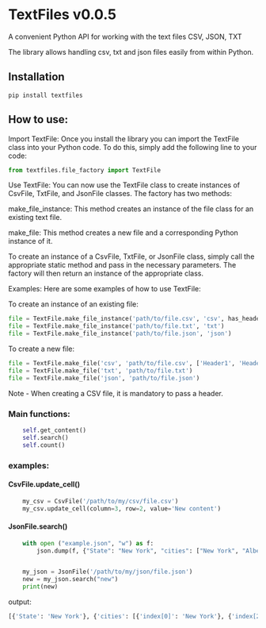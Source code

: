 # TextFiles v0.0.5
A convenient Python API for working with the text files CSV, JSON, TXT

The library allows handling csv, txt and json files easily from within Python.

## Installation
```terminal
pip install textfiles
```

## How to use:

Import TextFile: Once you install the library you can import the TextFile class into your Python code. To do this, simply add the following line to your code:

```python
from textfiles.file_factory import TextFile
```

Use TextFile: You can now use the TextFile class to create instances of CsvFile, TxtFile, and JsonFile classes. The factory has two methods:

make_file_instance: This method creates an instance of the file class for an existing text file.

make_file: This method creates a new file and a corresponding Python instance of it.

To create an instance of a CsvFile, TxtFile, or JsonFile class, simply call the appropriate static method and pass in the necessary parameters. The factory will then return an instance of the appropriate class.

Examples: Here are some examples of how to use TextFile:

To create an instance of an existing file:

```python
file = TextFile.make_file_instance('path/to/file.csv', 'csv', has_header=True, delimiter=',')
file = TextFile.make_file_instance('path/to/file.txt', 'txt')
file = TextFile.make_file_instance('path/to/file.json', 'json')
```

To create a new file:

```python
file = TextFile.make_file('csv', 'path/to/file.csv', ['Header1', 'Header2'])
file = TextFile.make_file('txt', 'path/to/file.txt')
file = TextFile.make_file('json', 'path/to/file.json')
```
Note - When creating a CSV file, it is mandatory to pass a header.

### Main functions:
```python
    self.get_content()
    self.search()
    self.count()
```

### examples:

#### CsvFile.update_cell()
```python
    my_csv = CsvFile('/path/to/my/csv/file.csv')
    my_csv.update_cell(column=3, row=2, value='New content')
```

#### JsonFile.search()
```python
    with open ("example.json", "w") as f:
        json.dump(f, {"State": "New York", "cities": ["New York", "Albeny", "New Paltz"]})


    my_json = JsonFile('/path/to/my/json/file.json')
    new = my_json.search("new")
    print(new)
```

output:
```python
[{'State': 'New York'}, {'cities': [{'index[0]': 'New York'}, {'index[2]': 'New Paltz'}]}]
```

